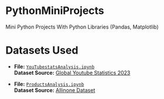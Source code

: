 # PythonMiniProjects
Mini Python Projects With Python Libraries (Pandas, Matplotlib)

# Datasets Used
- **File:** [`YouTubestatsAnalysis.ipynb`](./YouTubestatsAnalysis.ipynb)  
  **Dataset Source:** [Global Youtube Statistics 2023](https://www.kaggle.com/datasets/nelgiriyewithana/global-youtube-statistics-2023)
  
- **File:** [`ProductsAnalysis.ipynb`](./ProductsAnalysis.ipynb)  
  **Dataset Source:** [Allinone Dataset](https://webscraper.io/test-sites/e-commerce/allinone/computers/laptops)
